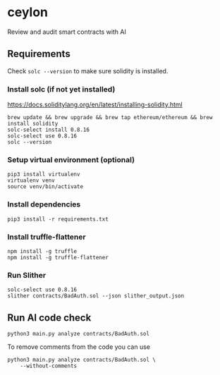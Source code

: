# ceylon

Review and audit smart contracts with AI

## Requirements

Check `solc --version` to make sure solidity is installed.  

### Install solc (if not yet installed)

<https://docs.soliditylang.org/en/latest/installing-solidity.html>

```console
brew update && brew upgrade && brew tap ethereum/ethereum && brew install solidity
solc-select install 0.8.16
solc-select use 0.8.16
solc --version
```

### Setup virtual environment (optional)

```console
pip3 install virtualenv
virtualenv venv
source venv/bin/activate
```

### Install dependencies

```console
pip3 install -r requirements.txt
```

### Install truffle-flattener

```console
npm install -g truffle
npm install -g truffle-flattener
```

### Run Slither

```console
solc-select use 0.8.16
slither contracts/BadAuth.sol --json slither_output.json
```

## Run AI code check

```console
python3 main.py analyze contracts/BadAuth.sol
```

To remove comments from the code you can use

```console
python3 main.py analyze contracts/BadAuth.sol \
    --without-comments
```
